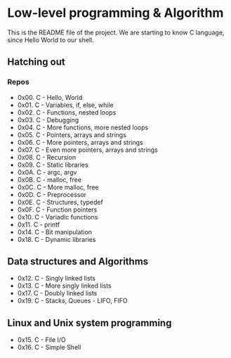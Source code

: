 # Low-level programming & Algorithm 

This is the README file of the project. We are starting to know C language, since Hello World to our shell.

## Hatching out
### Repos
* 0x00. C - Hello, World
* 0x01. C - Variables, if, else, while
* 0x02. C - Functions, nested loops
* 0x03. C - Debugging
* 0x04. C - More functions, more nested loops
* 0x05. C - Pointers, arrays and strings
* 0x06. C - More pointers, arrays and strings
* 0x07. C - Even more pointers, arrays and strings
* 0x08. C - Recursion
* 0x09. C - Static libraries
* 0x0A. C - argc, argv
* 0x0B. C - malloc, free
* 0x0C. C - More malloc, free
* 0x0D. C - Preprocessor
* 0x0E. C - Structures, typedef
* 0x0F. C - Function pointers
* 0x10. C - Variadic functions
* 0x11. C - printf
* 0x14. C - Bit manipulation
* 0x18. C - Dynamic libraries
## Data structures and Algorithms
* 0x12. C - Singly linked lists
* 0x13. C - More singly linked lists
* 0x17. C - Doubly linked lists
* 0x19. C - Stacks, Queues - LIFO, FIFO
## Linux and Unix system programming
* 0x15. C - File I/O
* 0x16. C - Simple Shell
